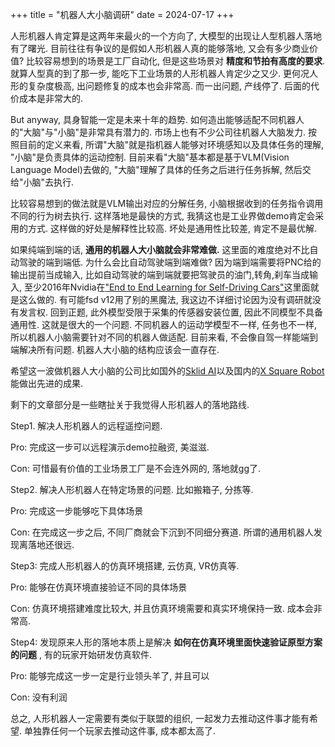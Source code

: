 +++
title = "机器人大小脑调研"
date = 2024-07-17
+++

人形机器人肯定算是这两年来最火的一个方向了, 大模型的出现让人型机器人落地有了曙光. 
目前往往有争议的是假如人形机器人真的能够落地, 又会有多少商业价值? 比较容易想到的场景是工厂自动化, 
但是这些场景对 __精度和节拍有高度的要求__. 就算人型真的到了那一步, 能吃下工业场景的人形机器人肯定少之又少. 
更何况人形的复杂度极高, 出问题修复的成本也会非常高. 而一出问题, 产线停了. 后面的代价成本是非常大的.

But anyway, 具身智能一定是未来十年的趋势. 如何造出能够适配不同机器人的"大脑"与"小脑"是非常具有潜力的. 
市场上也有不少公司往机器人大脑发力. 按照目前的定义来看, 所谓"大脑"就是指机器人能够对环境感知以及具体任务的理解, "小脑"是负责具体的运动控制. 目前来看"大脑"基本都是基于VLM(Vision Language Model)去做的, "大脑"理解了具体的任务之后进行任务拆解, 然后交给"小脑"去执行. 

比较容易想到的做法就是VLM输出对应的分解任务, 小脑根据收到的任务指令调用不同的行为树去执行. 这样落地是最快的方式, 我猜这也是工业界做demo肯定会采用的方式. 
这样做的好处是解释性比较高. 坏处是通用性比较差, 肯定不是最优解.

如果纯端到端的话, __通用的机器人大小脑就会非常难做.__ 这里面的难度绝对不比自动驾驶的端到端低. 为什么会比自动驾驶端到端难做? 因为端到端需要将PNC给的输出提前当成输入, 比如自动驾驶的端到端就要把驾驶员的油门,转角,刹车当成输入, 至少2016年Nvidia在["End to End Learning for Self-Driving Cars"](https://arxiv.org/pdf/1604.07316)这里面就是这么做的. 有可能fsd v12用了别的黑魔法, 我这边不详细讨论因为没有调研就没有发言权. 回到正题, 此外模型受限于采集的传感器安装位置, 因此不同模型不具备通用性. 这就是很大的一个问题. 不同机器人的运动学模型不一样, 任务也不一样, 所以机器人小脑需要针对不同的机器人做适配. 目前来看, 不会像自驾一样能端到端解决所有问题. 机器人大小脑的结构应该会一直存在. 

希望这一波做机器人大小脑的公司比如国外的[Sklid AI](https://www.skild.ai/)以及国内的[X Square Robot](http://www.x2robot.com/)能做出先进的成果. 

剩下的文章部分是一些瞎扯关于我觉得人形机器人的落地路线.

Step1. 解决人形机器人的远程遥控问题. 

Pro: 完成这一步可以远程演示demo拉融资, 美滋滋. 

Con: 可惜最有价值的工业场景工厂是不会连外网的, 落地就gg了.

Step2. 解决人形机器人在特定场景的问题. 比如搬箱子, 分拣等.

Pro: 完成这一步能够吃下具体场景

Con: 在完成这一步之后, 不同厂商就会下沉到不同细分赛道. 所谓的通用机器人发现离落地还很远.

Step3: 完成人形机器人的仿真环境搭建, 云仿真, VR仿真等. 

Pro: 能够在仿真环境直接验证不同的具体场景

Con: 仿真环境搭建难度比较大, 并且仿真环境需要和真实环境保持一致. 成本会非常高.


Step4: 发现原来人形的落地本质上是解决 __如何在仿真环境里面快速验证原型方案的问题__ , 有的玩家开始研发仿真软件.

Pro: 能够完成这一步一定是行业领头羊了, 并且可以

Con: 没有利润


总之, 人形机器人一定需要有类似于联盟的组织, 一起发力去推动这件事才能有希望. 单独靠任何一个玩家去推动这件事, 成本都太高了.